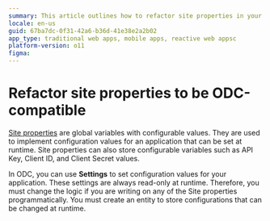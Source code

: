 ```yaml
---
summary: This article outlines how to refactor site properties in your O11 apps for compatibility with ODC.
locale: en-us
guid: 67ba7dc-0f31-42a6-b36d-41e38e2a2b02
app_type: traditional web apps, mobile apps, reactive web appsc
platform-version: o11
figma: 
---
```


# Refactor site properties to be ODC-compatible

[Site properties](../../../develop/data/site.md) are global variables with configurable values. They are used to implement configuration values for an application that can be set at runtime. Site properties can also store configurable variables such as API Key, Client ID, and Client Secret values. 

In ODC, you can use **Settings** to set configuration values for your application. These settings are always read-only at runtime. Therefore, you must change the logic if you are writing on any of the Site properties programmatically. You must create an entity to store configurations that can be changed at runtime.
